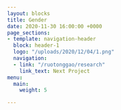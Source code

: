 ```yaml
---
layout: blocks
title: Gender
date: 2020-11-30 16:00:00 +0000
page_sections:
- template: navigation-header
  block: header-1
  logo: "/uploads/2020/12/04/1.png"
  navigation:
  - link: "/ruotonggao/research"
    link_text: Next Project
menu:
  main:
    weight: 5

---
```

